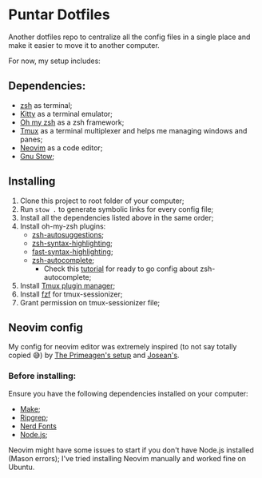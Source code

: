# Puntar Dotfiles

Another dotfiles repo to centralize all the config files in a single place and make it easier to move it to another computer.

For now, my setup includes:

## Dependencies: 

- [zsh](https://github.com/ohmyzsh/ohmyzsh/wiki/Installing-ZSH) as terminal;
- [Kitty](https://sw.kovidgoyal.net/kitty/) as a terminal emulator;
- [Oh my zsh](https://ohmyz.sh/) as a zsh framework;
- [Tmux](https://github.com/tmux/tmux/wiki) as a terminal multiplexer and helps me managing windows and panes;
- [Neovim](https://neovim.io/) as a code editor;
- [Gnu Stow](https://www.gnu.org/software/stow/);

## Installing 

1. Clone this project to root folder of your computer; 
2. Run `stow .` to generate symbolic links for every config file;
3. Install all the dependencies listed above in the same order;
4. Install oh-my-zsh plugins:
    - [zsh-autosuggestions](https://github.com/zsh-users/zsh-autosuggestions/blob/master/INSTALL.md);
    - [zsh-syntax-highlighting](https://github.com/zsh-users/zsh-syntax-highlighting/blob/master/INSTALL.md#oh-my-zsh);
    - [fast-syntax-highlighting](https://github.com/zdharma-continuum/fast-syntax-highlighting?tab=readme-ov-file#oh-my-zsh);
    - [zsh-autocomplete](https://github.com/marlonrichert/zsh-autocomplete#manual-installation);
        - Check this [tutorial](https://gist.github.com/n1snt/454b879b8f0b7995740ae04c5fb5b7df) for ready to go config about zsh-autocomplete;
5. Install [Tmux plugin manager](https://github.com/tmux-plugins/tpm);
6. Install [fzf](https://github.com/junegunn/fzf?tab=readme-ov-file#using-linux-package-managers) for tmux-sessionizer;
7. Grant permission on tmux-sessionizer file;


## Neovim config

My config for neovim editor was extremely inspired (to not say totally copied 😅) by [The Primeagen's setup](https://youtu.be/w7i4amO_zaE?si=MZnSUGCVOdmvv3hF) and [Josean's](https://youtu.be/vdn_pKJUda8?si=kq5_91qoim-P4lbG).

### Before installing:

Ensure you have the following dependencies installed on your computer:

- [Make](https://www.gnu.org/software/make/);
- [Ripgrep](https://github.com/BurntSushi/ripgrep#installation);
- [Nerd Fonts](https://linuxspin.com/install-nerd-fonts-on-ubuntu/)
- [Node.js](https://nodejs.org);

Neovim might have some issues to start if you don't have Node.js installed (Mason errors);
I've tried installing Neovim manually and worked fine on Ubuntu.
